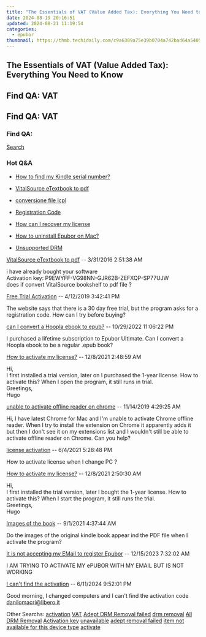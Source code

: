```yaml
---
title: "The Essentials of VAT (Value Added Tax): Everything You Need to Know"
date: 2024-08-19 20:16:51
updated: 2024-08-21 11:19:54
categories:
  - epubor
thumbnail: https://thmb.techidaily.com/c9a6389a75e39b0704a742bad64a540518e449e3f4b571dd94969d29e2160b68.jpg
---
```


## The Essentials of VAT (Value Added Tax): Everything You Need to Know

## Find QA: VAT



## Find QA: VAT

### Find QA:

[Search](http://www.epubor.com/Search.aspx?SystemID=46 "Find QA") 

### Hot Q&A

* [How to find my Kindle serial number?](https://tools.techidaily.com/epubor/products/)
* [VitalSource eTextbook to pdf](https://tools.techidaily.com/epubor/products/)
* [conversione file lcpl](https://tools.techidaily.com/epubor/products/)
* [Registration Code](https://tools.techidaily.com/epubor/products/)

* [How can I recover my license](https://tools.techidaily.com/epubor/products/)
* [How to uninstall Epubor on Mac?](https://tools.techidaily.com/epubor/products/)
* [Unsupported DRM](https://tools.techidaily.com/epubor/products/)

[VitalSource eTextbook to pdf](https://tools.techidaily.com/epubor/products/) \-- 3/31/2016 2:51:38 AM 

i have already bought your software   
 Activation key: P9EWYFF-VG98NN-GJR62B-ZEFXQP-SP77UJW  
 does if convert VitalSource bookshelf to pdf file ?

[Free Trial Activation](https://tools.techidaily.com/epubor/products/) \-- 4/12/2019 3:42:41 PM 

The website says that there is a 30 day free trial, but the program asks for a registration code. How can I try before buying?

[can I convert a Hoopla ebook to epub?](https://tools.techidaily.com/epubor/products/) \-- 10/29/2022 11:06:22 PM 

 I purchased a lifetime subscription to Epubor Ultimate. Can I convert a Hoopla ebook to be a regular .epub book?

[How to activate my license?](https://tools.techidaily.com/epubor/products/) \-- 12/8/2021 2:48:59 AM 

Hi,  
 I first installed a trial version, later on I purchased the 1-year license. How to activate this? When I open the program, it still runs in trial.  
 Greetings,  
 Hugo

[unable to activate offline reader on chrome](https://tools.techidaily.com/epubor/reader/) \-- 11/14/2019 4:29:25 AM 

Hi, I have latest Chrome for Mac and I'm unable to activate Chrome offline reader. When I try to install the extension on Chrome it apparently adds it but then I don't see it on my extensions list and I wouldn't still be able to activate offline reader on Chrome. Can you help?

[license activation](https://tools.techidaily.com/epubor/products/) \-- 6/4/2021 5:28:48 PM 

How to activate license when I change PC ?

[How to activate my license?](https://tools.techidaily.com/epubor/products/) \-- 12/8/2021 2:50:30 AM 

Hi,  
 I first installed the trial version, later I bought the 1-year license. How to activate this? When I start the program, it still runs the trial.  
 Greetings,  
 Hugo

[Images of the book](https://tools.techidaily.com/epubor/products/) \-- 9/1/2021 4:37:44 AM 

Do the images of the original kindle book appear ind the PDF file when I activate the program?

[It is not accepting my EMail to register Epubor](https://tools.techidaily.com/epubor/products/) \-- 12/15/2023 7:32:02 AM 

I AM TRYING TO ACTIVATE MY ePUBOR WITH MY EMAIL BUT IS NOT WORKING

[I can't find the activation](https://tools.techidaily.com/epubor/products/) \-- 6/11/2024 9:52:01 PM 

Good morning, I changed computers and I can't find the activation code danilomacri@libero.it

 Other Searchs: [activation](https://tools.techidaily.com/epubor/products/) [VAT](https://tools.techidaily.com/epubor/products/) [Adept DRM Removal failed](https://tools.techidaily.com/epubor/products/) [drm removal](https://tools.techidaily.com/epubor/products/) [All DRM Removal](https://tools.techidaily.com/epubor/products/) [Activation key](https://tools.techidaily.com/epubor/products/) [unavailable](https://tools.techidaily.com/epubor/products/) [adept removal failed](https://tools.techidaily.com/epubor/products/) [item not available for this device type](https://tools.techidaily.com/epubor/products/) [activate](https://tools.techidaily.com/epubor/products/)

<ins class="adsbygoogle"
     style="display:block"
     data-ad-format="autorelaxed"
     data-ad-client="ca-pub-7571918770474297"
     data-ad-slot="1223367746"></ins>



<ins class="adsbygoogle"
     style="display:block"
     data-ad-client="ca-pub-7571918770474297"
     data-ad-slot="8358498916"
     data-ad-format="auto"
     data-full-width-responsive="true"></ins>
